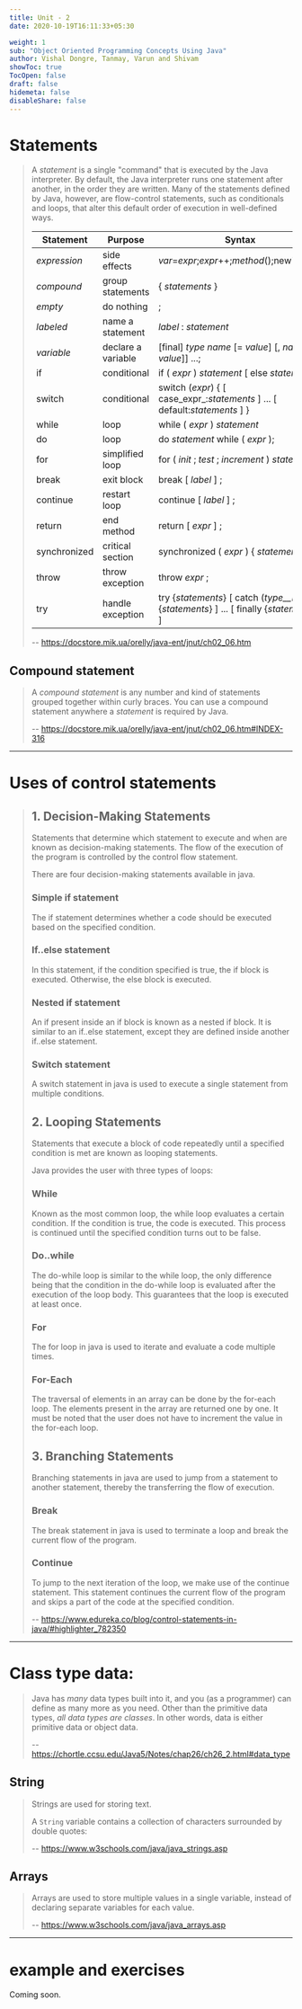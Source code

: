 ```yaml
---
title: Unit - 2
date: 2020-10-19T16:11:33+05:30

weight: 1
sub: "Object Oriented Programming Concepts Using Java"
author: Vishal Dongre, Tanmay, Varun and Shivam
showToc: true
TocOpen: false
draft: false
hidemeta: false
disableShare: false
---
```


# Statements

> A _statement_ is a single "command" that is executed by the Java interpreter. By default, the Java interpreter runs one statement after another, in the order they are written. Many of the statements defined by Java, however, are flow-control statements, such as conditionals and loops, that alter this default order of execution in well-defined ways.
>
> | Statement    | Purpose            | Syntax                                                                                    |
> | ------------ | ------------------ | ----------------------------------------------------------------------------------------- |
> | _expression_ | side effects       | _var_=_expr_;_expr_++;_method_();new*Type*();                                             |
> | _compound_   | group statements   | { _statements_ }                                                                          |
> | _empty_      | do nothing         | ;                                                                                         |
> | _labeled_    | name a statement   | _label_ : _statement_                                                                     |
> | _variable_   | declare a variable | [final] _type_ _name_ [= _value_] [, _name_ [= _value_]] ...;                             |
> | if           | conditional        | if ( _expr_ ) _statement_ [ else _statement_]                                             |
> | switch       | conditional        | switch (_expr_) { [ case_expr_:_statements_ ] ... [ default:_statements_ ] }              |
> | while        | loop               | while ( _expr_ ) _statement_                                                              |
> | do           | loop               | do _statement_ while ( _expr_ );                                                          |
> | for          | simplified loop    | for ( _init_ ; _test_ ; _increment_ ) _statement_                                         |
> | break        | exit block         | break [ _label_ ] ;                                                                       |
> | continue     | restart loop       | continue [ _label_ ] ;                                                                    |
> | return       | end method         | return [ _expr_ ] ;                                                                       |
> | synchronized | critical section   | synchronized ( _expr_ ) { _statements_ }                                                  |
> | throw        | throw exception    | throw _expr_ ;                                                                            |
> | try          | handle exception   | try {_statements_} [ catch (_type__name_) {_statements_} ] ... [ finally {_statements_} ] |
>
> -- https://docstore.mik.ua/orelly/java-ent/jnut/ch02_06.htm

## Compound statement

> A _compound statement_ is any number and kind of statements grouped together within curly braces. You can use a compound statement anywhere a _statement_ is required by Java.
>
> -- https://docstore.mik.ua/orelly/java-ent/jnut/ch02_06.htm#INDEX-316

---

# Uses of control statements

> ## 1. Decision-Making Statements
>
> Statements that determine which statement to execute and when are known as decision-making statements. The flow of the execution of the program is controlled by the control flow statement.
>
> There are four decision-making statements available in java.
>
> ### Simple if statement
>
> The if statement determines whether a code should be executed based on the specified condition.
>
> ### If..else statement
>
> In this statement, if the condition specified is true, the if block is executed. Otherwise, the else block is executed.
>
> ### Nested if statement
>
> An if present inside an if block is known as a nested if block. It is similar to an if..else statement, except they are defined inside another if..else statement.
>
> ### Switch statement
>
> A switch statement in java is used to execute a single statement from multiple conditions.
>
> ## 2. Looping Statements
>
> Statements that execute a block of code repeatedly until a specified condition is met are known as looping statements.
>
> Java provides the user with three types of loops:
>
> ### While
>
> Known as the most common loop, the while loop evaluates a certain condition. If the condition is true, the code is executed. This process is continued until the specified condition turns out to be false.
>
> ### Do..while
>
> The do-while loop is similar to the while loop, the only difference being that the condition in the do-while loop is evaluated after the execution of the loop body. This guarantees that the loop is executed at least once.
>
> ### For
>
> The for loop in java is used to iterate and evaluate a code multiple times.
>
> ### For-Each
>
> The traversal of elements in an array can be done by the for-each loop. The elements present in the array are returned one by one. It must be noted that the user does not have to increment the value in the for-each loop.
>
> ## 3. Branching Statements
>
> Branching statements in java are used to jump from a statement to another statement, thereby the transferring the flow of execution.
>
> ### Break
>
> The break statement in java is used to terminate a loop and break the current flow of the program.
>
> ### Continue
>
> To jump to the next iteration of the loop, we make use of the continue statement. This statement continues the current flow of the program and skips a part of the code at the specified condition.
>
> -- https://www.edureka.co/blog/control-statements-in-java/#highlighter_782350

---

# Class type data:

> Java has _many_ data types built into it, and you (as a programmer) can define as many more as you need. Other than the primitive data types, _all data types are classes_. In other words, data is either primitive data or object data.
>
> -- https://chortle.ccsu.edu/Java5/Notes/chap26/ch26_2.html#data_type

## String

> Strings are used for storing text.
>
> A `String` variable contains a collection of characters surrounded by double quotes:
>
> -- https://www.w3schools.com/java/java_strings.asp

## Arrays

> Arrays are used to store multiple values in a single variable, instead of declaring separate variables for each value.
>
> -- https://www.w3schools.com/java/java_arrays.asp

---

# example and exercises

Coming soon.
